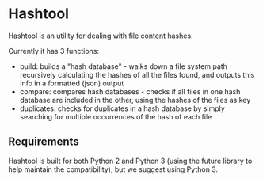 
# Hashtool

Hashtool is an utility for dealing with file content hashes.

Currently it has 3 functions:
- build: builds a "hash database" - walks down a file system path recursively
    calculating the hashes of all the files found, and outputs this info
    in a formatted (json) output
- compare: compares hash databases - checks if all files in one hash database
    are included in the other, using the hashes of the files as key
- duplicates: checks for duplicates in a hash database by simply searching
    for multiple occurrences of the hash of each file


## Requirements

Hashtool is built for both Python 2 and Python 3 (using the future library to
help maintain the compatibility), but we suggest using Python 3.
